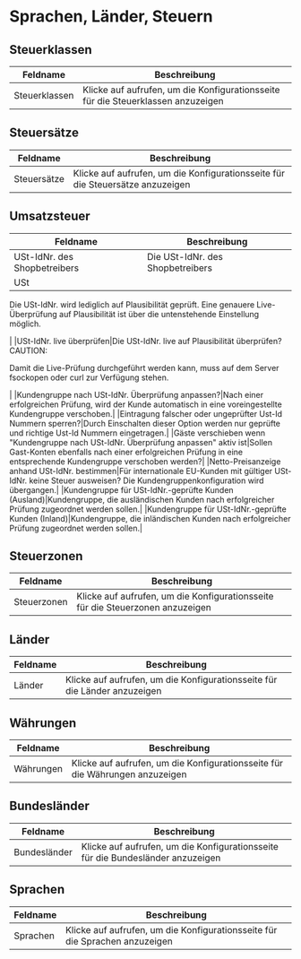 # Sprachen, Länder, Steuern 

## Steuerklassen 

|Feldname|Beschreibung|
|--------|------------|
|Steuerklassen|Klicke auf aufrufen, um die Konfigurationsseite für die Steuerklassen anzuzeigen|

## Steuersätze 

|Feldname|Beschreibung|
|--------|------------|
|Steuersätze|Klicke auf aufrufen, um die Konfigurationsseite für die Steuersätze anzuzeigen|

## Umsatzsteuer 

|Feldname|Beschreibung|
|--------|------------|
|USt-IdNr. des Shopbetreibers|Die USt-IdNr. des Shopbetreibers|
|USt

Die USt-IdNr. wird lediglich auf Plausibilität geprüft. Eine genauere Live-Überprüfung auf Plausibilität ist über die untenstehende Einstellung möglich.

|
|USt-IdNr. live überprüfen|Die USt-IdNr. live auf Plausibilität überprüfen?CAUTION:

Damit die Live-Prüfung durchgeführt werden kann, muss auf dem Server fsockopen oder curl zur Verfügung stehen.

|
|Kundengruppe nach USt-IdNr. Überprüfung anpassen?|Nach einer erfolgreichen Prüfung, wird der Kunde automatisch in eine voreingestellte Kundengruppe verschoben.|
|Eintragung falscher oder ungeprüfter Ust-Id Nummern sperren?|Durch Einschalten dieser Option werden nur geprüfte und richtige Ust-Id Nummern eingetragen.|
|Gäste verschieben wenn "Kundengruppe nach USt-IdNr. Überprüfung anpassen" aktiv ist|Sollen Gast-Konten ebenfalls nach einer erfolgreichen Prüfung in eine entsprechende Kundengruppe verschoben werden?|
|Netto-Preisanzeige anhand USt-IdNr. bestimmen|Für internationale EU-Kunden mit gültiger USt-IdNr. keine Steuer ausweisen? Die Kundengruppenkonfiguration wird übergangen.|
|Kundengruppe für USt-IdNr.-geprüfte Kunden \(Ausland\)|Kundengruppe, die ausländischen Kunden nach erfolgreicher Prüfung zugeordnet werden sollen.|
|Kundengruppe für USt-IdNr.-geprüfte Kunden \(Inland\)|Kundengruppe, die inländischen Kunden nach erfolgreicher Prüfung zugeordnet werden sollen.|

## Steuerzonen 

|Feldname|Beschreibung|
|--------|------------|
|Steuerzonen|Klicke auf aufrufen, um die Konfigurationsseite für die Steuerzonen anzuzeigen|

## Länder 

|Feldname|Beschreibung|
|--------|------------|
|Länder|Klicke auf aufrufen, um die Konfigurationsseite für die Länder anzuzeigen|

## Währungen 

|Feldname|Beschreibung|
|--------|------------|
|Währungen|Klicke auf aufrufen, um die Konfigurationsseite für die Währungen anzuzeigen|

## Bundesländer 

|Feldname|Beschreibung|
|--------|------------|
|Bundesländer|Klicke auf aufrufen, um die Konfigurationsseite für die Bundesländer anzuzeigen|

## Sprachen 

|Feldname|Beschreibung|
|--------|------------|
|Sprachen|Klicke auf aufrufen, um die Konfigurationsseite für die Sprachen anzuzeigen|



